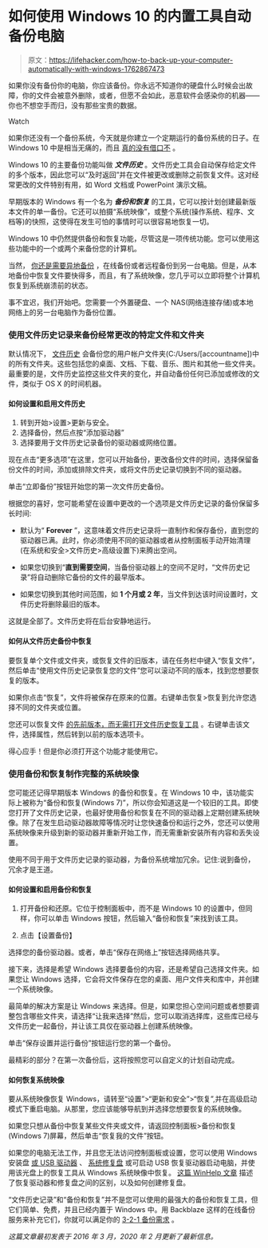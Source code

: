 # 如何使用 Windows 10 的内置工具自动备份电脑

> 原文：<https://lifehacker.com/how-to-back-up-your-computer-automatically-with-windows-1762867473>

如果你没有备份你的电脑，你应该备份。你永远不知道你的硬盘什么时候会出故障，你的文件会被意外删除，或者，但愿不会如此，恶意软件会感染你的机器——你也不想空手而归，没有那些宝贵的数据。

Watch

如果你还没有一个备份系统，今天就是你建立一个定期运行的备份系统的日子。在 Windows 10 中是相当无痛的，而且 [真的没有借口不](https://lifehacker.com/theres-no-excuse-for-not-backing-up-your-computer-do-1547987206) 。

Windows 10 的主要备份功能叫做 ***文件历史*** 。文件历史工具会自动保存给定文件的多个版本，因此您可以“及时返回”并在文件被更改或删除之前恢复文件。这对经常更改的文件特别有用，如 Word 文档或 PowerPoint 演示文稿。

早期版本的 Windows 有一个名为 ***备份和恢复*** 的工具，它可以按计划创建最新版本文件的单一备份。它还可以拍摄“系统映像”，或整个系统(操作系统、程序、文档等)的快照，这使得在发生可怕的事情时可以很容易地恢复一切。

Windows 10 中仍然提供备份和恢复功能，尽管这是一项传统功能。您可以使用这些功能中的一个或两个来备份您的计算机。

当然， [你还是需要异地备份](https://lifehacker.com/why-you-should-always-have-more-than-one-backup-5961216) ，在线备份或者远程备份到另一台电脑。但是，从本地备份中恢复文件要快得多，而且，有了系统映像，您几乎可以立即将整个计算机恢复到系统崩溃前的状态。

事不宜迟，我们开始吧。您需要一个外置硬盘、一个 NAS(网络连接存储)或本地网络上的另一台电脑作为备份位置。

### **使用文件历史记录来备份经常更改的特定文件和文件夹**

默认情况下， [文件历史](https://lifehacker.com/how-to-use-windows-8s-new-file-history-backup-aka-time-5958865) 会备份您的用户帐户文件夹(C:/Users/[accountname])中的所有文件夹。这些包括您的桌面、文档、下载、音乐、图片和其他一些文件夹。最重要的是，文件历史监控这些文件夹的变化，并自动备份任何已添加或修改的文件，类似于 OS X 的时间机器。

#### **如何设置和启用文件历史**

1.  转到开始>设置>更新与安全。
2.  选择备份，然后点按“添加驱动器”
3.  选择要用于文件历史记录备份的驱动器或网络位置。

现在点击“更多选项”在这里，您可以开始备份，更改备份文件的时间，选择保留备份文件的时间，添加或排除文件夹，或将文件历史记录切换到不同的驱动器。

单击“立即备份”按钮开始您的第一次文件历史备份。

根据您的喜好，您可能希望在设置中更改的一个选项是文件历史记录的备份保留多长时间:

*   默认为“ **Forever** ”，这意味着文件历史记录将一直制作和保存备份，直到您的驱动器已满。此时，你必须使用不同的驱动器或者从控制面板手动开始清理(在系统和安全>文件历史>高级设置下)来腾出空间。

*   如果您切换到“**直到需要空间**，当备份驱动器上的空间不足时，“文件历史记录”将自动删除它备份的文件的最早版本。

*   如果您切换到其他时间范围，如 **1 个月或 2 年**，当文件到达该时间设置时，文件历史将删除最旧的版本。

这就是全部了。文件历史将在后台安静地运行。

#### **如何从文件历史备份中恢复**

要恢复单个文件或文件夹，或恢复文件的旧版本，请在任务栏中键入“恢复文件”，然后单击“使用文件历史记录恢复您的文件”您可以滚动不同的版本，找到您想要恢复的版本。

如果你点击“恢复”，文件将被保存在原来的位置。右键单击恢复>恢复到允许您选择不同的文件夹或位置。

您还可以恢复文件 [的先前版本，而无需打开文件历史恢复工具](http://lifehacker.com/the-coolest-windows-10-features-microsoft-didnt-announc-1642802880) 。右键单击该文件，选择属性，然后转到以前的版本选项卡。

得心应手！但是你必须打开这个功能才能使用它。

### **使用备份和恢复制作完整的系统映像**

您可能还记得早期版本 Windows 的备份和恢复。在 Windows 10 中，该功能实际上被称为“备份和恢复(Windows 7)”，所以你会知道这是一个较旧的工具。即使您打开了文件历史记录，也最好使用备份和恢复在不同的驱动器上定期创建系统映像。除了在发生启动驱动器故障等情况时让您快速备份和运行之外，您还可以使用系统映像来升级到新的驱动器并重新开始工作，而无需重新安装所有内容和丢失设置。

使用不同于用于文件历史记录的驱动器，为备份系统增加冗余。记住:说到备份，冗余才是王道。

#### **如何设置和启用备份和恢复**

1.  打开备份和还原。它位于控制面板中，而不是 Windows 10 的设置中，但同样，你可以单击 Windows 按钮，然后输入“备份和恢复”来找到该工具。

2.  点击【设置备份】

选择您的备份驱动器。或者，单击“保存在网络上”按钮选择网络共享。

接下来，选择是希望 Windows 选择要备份的内容，还是希望自己选择文件夹。如果您让 Windows 选择，它会将文件保存在您的桌面、用户文件夹和库中，并创建一个系统映像。

最简单的解决方案是让 Windows 来选择。但是，如果您担心空间问题或者想要调整包含哪些文件夹，请选择“让我来选择”然后，您可以取消选择库，这些库已经与文件历史一起备份，并让该工具仅在驱动器上创建系统映像。

单击“保存设置并运行备份”按钮运行您的第一个备份。

最精彩的部分？在第一次备份后，这将按照您可以自定义的计划自动完成。

#### **如何恢复系统映像**

要从系统映像恢复 Windows，请转至“设置”>“更新和安全”>“恢复”,并在高级启动模式下重启电脑。从那里，您应该能够导航到并选择您想要恢复的系统映像。

如果您只想从备份中恢复某些文件夹或文件，请返回控制面板>备份和恢复(Windows 7)屏幕，然后单击“恢复我的文件”按钮。

如果您的电脑无法工作，并且您无法访问控制面板或设置，您可以使用 Windows 安装盘 [或 USB 驱动器](http://lifehacker.com/how-to-do-a-clean-install-of-windows-10-1720775893) 、 [系统修复盘](http://lifehacker.com/five-best-system-rescue-discs-5984707) 或可启动 USB 恢复驱动器启动电脑，并使用该光盘上的恢复工具从 Windows 系统映像中恢复。 [这篇 WinHelp 文章](https://www.winhelp.us/create-a-recovery-drive-in-windows-8.html) 描述了恢复驱动器和修复盘之间的区别，以及如何创建修复盘。

“文件历史记录”和“备份和恢复”并不是您可以使用的最强大的备份和恢复工具，但它们简单、免费，并且已经内置于 Windows 中。用 Backblaze 这样的在线备份服务来补充它们，你就可以满足你的 [3-2-1 备份需求](http://lifehacker.com/why-you-should-always-have-more-than-one-backup-5961216) 。

*这篇文章最初发表于 2016 年 3 月，2020 年 2 月更新了最新信息。*
